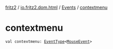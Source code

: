 [fritz2](../../index.md) / [io.fritz2.dom.html](../index.md) / [Events](index.md) / [contextmenu](./contextmenu.md)

# contextmenu

`val contextmenu: `[`EventType`](../-event-type/index.md)`<`[`MouseEvent`](https://kotlinlang.org/api/latest/jvm/stdlib/org.w3c.dom.events/-mouse-event/index.html)`>`